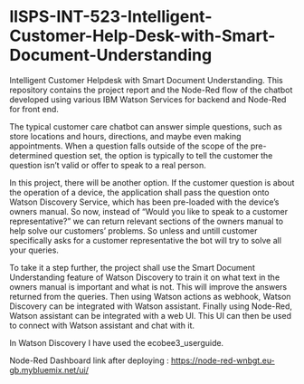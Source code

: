 # llSPS-INT-523-Intelligent-Customer-Help-Desk-with-Smart-Document-Understanding


Intelligent Customer Helpdesk with Smart Document Understanding. 
This repository contains the project report and the Node-Red flow of the chatbot developed using various IBM Watson Services for backend and Node-Red for front end. 

The typical customer care chatbot can answer simple questions, such as store locations and hours, directions, and maybe even making appointments. When a question falls outside of the scope of the pre-determined question set, the option is typically to tell the customer the question isn’t valid or offer to speak to a real person.

In this project, there will be another option. If the customer question is about the operation of a device, the application shall pass the question onto Watson Discovery Service, which has been pre-loaded with the device’s owners manual. So now, instead of “Would you like to speak to a customer representative?” we can return relevant sections of the owners manual to help solve our customers’ problems. So unless and untill customer specifically asks for a customer representative the bot will try to solve all your queries.

To take it a step further, the project shall use the Smart Document Understanding feature of Watson Discovery to train it on what text in the owners manual is important and what is not. This will improve the answers returned from the queries. Then using Watson actions as webhook, Watson Discovery can be integrated with Watson assistant. Finally using Node-Red, Watson assistant can be integrated with a web UI. This UI can then be used to connect with Watson assistant and chat with it.

In Watson Discovery I have used the ecobee3_userguide.

Node-Red Dashboard link after deploying : https://node-red-wnbgt.eu-gb.mybluemix.net/ui/
